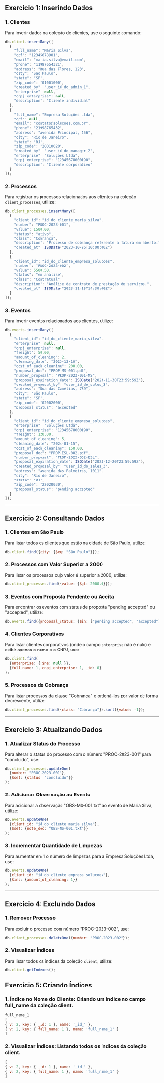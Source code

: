 ## **Exercício 1: Inserindo Dados**

### 1. **Clientes**
   Para inserir dados na coleção de clientes, use o seguinte comando:
   ```javascript
   db.client.insertMany([
     {
       "full_name": "Maria Silva",
       "cpf": "12345678901",
       "email": "maria.silva@email.com",
       "phone": "11987654321",
       "address": "Rua das Flores, 123",
       "city": "São Paulo",
       "state": "SP",
       "zip_code": "01001000",
       "created_by": "user_id_do_admin_1",
       "enterprise": null,
       "cnpj_enterprise": null,
       "description": "Cliente individual"
     },
     {
       "full_name": "Empresa Soluções Ltda",
       "cpf": null,
       "email": "contato@solucoes.com.br",
       "phone": "21998765432",
       "address": "Avenida Principal, 456",
       "city": "Rio de Janeiro",
       "state": "RJ",
       "zip_code": "20010020",
       "created_by": "user_id_do_manager_2",
       "enterprise": "Soluções Ltda",
       "cnpj_enterprise": "12345678000190",
       "description": "Cliente corporativo"
     }
   ]);
   ```

### 2. **Processos**
   Para registrar os processos relacionados aos clientes na coleção `client_processes`, utilize:
   ```javascript
   db.client_processes.insertMany([
     {
       "client_id": "id_do_cliente_maria_silva",
       "number": "PROC-2023-001",
       "value": 1500.00,
       "status": "ativo",
       "class": "Cobrança",
       "description": "Processo de cobrança referente a fatura em aberto.",
       "created_at": ISODate("2023-10-26T10:00:00Z")
     },
     {
       "client_id": "id_do_cliente_empresa_solucoes",
       "number": "PROC-2023-002",
       "value": 5500.50,
       "status": "em análise",
       "class": "Contratual",
       "description": "Análise de contrato de prestação de serviços.",
       "created_at": ISODate("2023-11-15T14:30:00Z")
     }
   ]);
   ```

### 3. **Eventos**
   Para inserir eventos relacionados aos clientes, utilize:
   ```javascript
   db.events.insertMany([
     {
       "client_id": "id_do_cliente_maria_silva",
       "enterprise": null,
       "cnpj_enterprise": null,
       "freight": 50.00,
       "amount_of_cleaning": 2,
       "cleaning_date": "2023-12-10",
       "cost_of_each_cleaning": 200.00,
       "proposal_doc": "PROP-MS-001.pdf",
       "number_proposal": "PROP-2023-001-MS",
       "proposal_expiration_date": ISODate("2023-11-30T23:59:59Z"),
       "created_proposal_by": "user_id_do_sales_3",
       "address": "Rua das Camélias, 789",
       "city": "São Paulo",
       "state": "SP",
       "zip_code": "02002000",
       "proposal_status": "accepted"
     },
     {
       "client_id": "id_do_cliente_empresa_solucoes",
       "enterprise": "Soluções Ltda",
       "cnpj_enterprise": "12345678000190",
       "freight": 120.00,
       "amount_of_cleaning": 5,
       "cleaning_date": "2024-01-15",
       "cost_of_each_cleaning": 150.00,
       "proposal_doc": "PROP-ESL-002.pdf",
       "number_proposal": "PROP-2023-002-ESL",
       "proposal_expiration_date": ISODate("2023-12-20T23:59:59Z"),
       "created_proposal_by": "user_id_do_sales_3",
       "address": "Avenida das Palmeiras, 1011",
       "city": "Rio de Janeiro",
       "state": "RJ",
       "zip_code": "22020030",
       "proposal_status": "pending accepted"
     }
   ]);
   ```

---

## **Exercício 2: Consultando Dados**

### 1. **Clientes em São Paulo**  
   Para listar todos os clientes que estão na cidade de São Paulo, utilize:
   ```javascript
   db.client.find({city: {$eq: "São Paulo"}});
   ```

### 2. **Processos com Valor Superior a 2000**  
   Para listar os processos cujo valor é superior a 2000, utilize:
   ```javascript
   db.client_processes.find({value: {$gt: 2000.0}});
   ```

### 3. **Eventos com Proposta Pendente ou Aceita**  
   Para encontrar os eventos com status de proposta "pending accepted" ou "accepted", utilize:
   ```javascript
   db.events.find({proposal_status: {$in: ["pending accepted", "accepted"]}});
   ```

### 4. **Clientes Corporativos**  
   Para listar clientes corporativos (onde o campo `enterprise` não é nulo) e exibir apenas o nome e o CNPJ, use:
   ```javascript
   db.client.find(
     {enterprise: { $ne: null }},
     {full_name: 1, cnpj_enterprise: 1, _id: 0}
   );
   ```

### 5. **Processos de Cobrança**  
   Para listar processos da classe "Cobrança" e ordená-los por valor de forma decrescente, utilize:
   ```javascript
   db.client_processes.find({class: "Cobrança"}).sort({value: -1});
   ```

---

## **Exercício 3: Atualizando Dados**

### 1. **Atualizar Status do Processo**  
   Para alterar o status do processo com o número "PROC-2023-001" para "concluído", use:
   ```javascript
   db.client_processes.updateOne(
     {number: "PROC-2023-001"}, 
     {$set: {status: "concluído"}}
   );
   ```

### 2. **Adicionar Observação ao Evento**  
   Para adicionar a observação "OBS-MS-001.txt" ao evento de Maria Silva, utilize:
   ```javascript
   db.events.updateOne(
     {client_id: "id_do_cliente_maria_silva"},
     {$set: {note_doc: "OBS-MS-001.txt"}}
   );
   ```

### 3. **Incrementar Quantidade de Limpezas**  
   Para aumentar em 1 o número de limpezas para a Empresa Soluções Ltda, use:
   ```javascript
   db.events.updateOne(
     {client_id: "id_do_cliente_empresa_solucoes"}, 
     {$inc: {amount_of_cleaning: 1}}
   );
   ```

---

## **Exercício 4: Excluindo Dados**

### 1. **Remover Processo**  
   Para excluir o processo com número "PROC-2023-002", use:
   ```javascript
   db.client_processes.deleteOne({number: "PROC-2023-002"});
   ```

### 2. **Visualizar Índices**  
   Para listar todos os índices da coleção `client`, utilize:
   ```javascript
   db.client.getIndexes();
   ```

## Exercício 5: Criando Índices

### 1. Índice no Nome do Cliente: Criando um índice no campo full_name da coleção client.
  ```javascript
full_name_1
[
  { v: 2, key: { _id: 1 }, name: '_id_' },
  { v: 2, key: { full_name: 1 }, name: 'full_name_1' }
]
   ```

### 2. Visualizar Índices: Listando todos os índices da coleção client.
  ```javascript
[
  { v: 2, key: { _id: 1 }, name: '_id_' },
  { v: 2, key: { full_name: 1 }, name: 'full_name_1' }
]
  ```